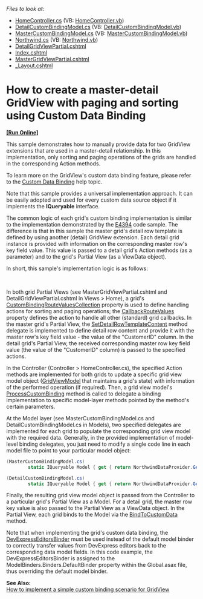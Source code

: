 <!-- default file list -->
*Files to look at*:

* [HomeController.cs](./CS/Example/Controllers/HomeController.cs) (VB: [HomeController.vb](./VB/Example/Controllers/HomeController.vb))
* [DetailCustomBindingModel.cs](./CS/Example/Models/DetailCustomBindingModel.cs) (VB: [DetailCustomBindingModel.vb](./VB/Example/Models/DetailCustomBindingModel.vb))
* [MasterCustomBindingModel.cs](./CS/Example/Models/MasterCustomBindingModel.cs) (VB: [MasterCustomBindingModel.vb](./VB/Example/Models/MasterCustomBindingModel.vb))
* [Northwind.cs](./CS/Example/Models/Northwind.cs) (VB: [Northwind.vb](./VB/Example/Models/Northwind.vb))
* [DetailGridViewPartial.cshtml](./CS/Example/Views/Home/DetailGridViewPartial.cshtml)
* [Index.cshtml](./CS/Example/Views/Home/Index.cshtml)
* [MasterGridViewPartial.cshtml](./CS/Example/Views/Home/MasterGridViewPartial.cshtml)
* [_Layout.cshtml](./CS/Example/Views/Shared/_Layout.cshtml)
<!-- default file list end -->
# How to create a master-detail GridView with paging and sorting using Custom Data Binding
<!-- run online -->
**[[Run Online]](https://codecentral.devexpress.com/e4398/)**
<!-- run online end -->


<p>This sample demonstrates how to manually provide data for two GridView extensions that are used in a master-detail relationship. In this implementation, only sorting and paging operations of the grids are handled in the corresponding Action methods.</p><p>To learn more on the GridView's custom data binding feature, please refer to the <a href="https://docs.devexpress.com/AspNetMvc/14321/components/grid-view/concepts/binding-to-data/custom-data-binding"><u>Custom Data Binding</u></a> help topic.</p><p>Note that this sample provides a universal implementation approach. It can be easily adopted and used for every custom data source object if it implements the <strong>IQueryable</strong> interface. </p><p>The common logic of each grid's custom binding implementation is similar to the implementation demonstrated by the <a href="http://www.devexpress.com/Support/Center/Example/Details/E4394"><u>E4394</u></a> code sample. The difference is that in this sample the master grid's detail row template is defined by using another (detail) GridView extension. Each detail grid instance is provided with information on the corresponding master row's key field value. This value is passed to a detail grid's Action methods (as a parameter) and to the grid's Partial View (as a ViewData object).</p><p></p><p>In short, this sample's implementation logic is as follows:</p><br />
<p>In both grid Partial Views (see MasterGridViewPartial.cshtml and DetailGridViewPartial.cshtml in Views > Home), a grid's <a href="https://docs.devexpress.com/AspNetMvc/DevExpress.Web.Mvc.GridViewSettings.CustomBindingRouteValuesCollection"><u>CustomBindingRouteValuesCollection</u></a> property is used to define handling actions for sorting and paging operations; the <a href="https://docs.devexpress.com/AspNetMvc/DevExpress.Web.Mvc.GridSettingsBase.CallbackRouteValues"><u>CallbackRouteValues</u></a> property defines the action to handle all other (standard) grid callbacks. In the master grid's Partial View, the <a href="https://docs.devexpress.com/AspNetMvc/DevExpress.Web.Mvc.GridViewSettings.SetDetailRowTemplateContent.overloads"><u>SetDetailRowTemplateContent</u></a> method delegate is implemented to define detail row content and provide it with the master row's key field value - the value of the "CustomerID" column. In the detail grid's Partial View, the received corresponding master row key field value (the value of the "CustomerID" column) is passed to the specified actions.</p><p>In the Controller (Controller > HomeController.cs), the specified Action methods are implemented for both grids to update a specific grid view model object (<a href="https://docs.devexpress.com/AspNetMvc/DevExpress.Web.Mvc.GridViewModel"><u>GridViewModel</u></a> that maintains a grid's state) with information of the performed operation (if required). Then, a grid view model's <a href="https://docs.devexpress.com/AspNetMvc/DevExpress.Web.Mvc.GridViewModel.ProcessCustomBinding.overloads"><u>ProcessCustomBinding</u></a> method is called to delegate a binding implementation to specific model-layer methods pointed by the method's certain parameters.</p><p>At the Model layer (see MasterCustomBindingModel.cs and DetailCustomBindingModel.cs in Models), two specified delegates are implemented for each grid to populate the corresponding grid view model with the required data. Generally, in the provided implementation of model-level binding delegates, you just need to modify a single code line in each model file to point to your particular model object:<br />
</p>

```cs
(MasterCustomBindingModel.cs)
        static IQueryable Model { get { return NorthwindDataProvider.GetCustomers(); } }

```



```cs
(DetailCustomBindingModel.cs)
        static IQueryable Model { get { return NorthwindDataProvider.GetInvoices(); } }

```

<p>Finally, the resulting grid view model object is passed from the Controller to a particular grid's Partial View as a Model. For a detail grid, the master row key value is also passed to the Partial View as a ViewData object. In the Partial View, each grid binds to the Model via the <a href="https://docs.devexpress.com/AspNetMvc/DevExpress.Web.Mvc.GridViewExtension.BindToCustomData(DevExpress.Web.Mvc.GridViewModel)"><u>BindToCustomData</u></a> method.</p><p>Note that when implementing the grid's custom data binding, the <a href="https://docs.devexpress.com/AspNetMvc/DevExpress.Web.Mvc.DevExpressEditorsBinder"><u>DevExpressEditorsBinder</u></a> must be used instead of the default model binder to correctly transfer values from DevExpress editors back to the corresponding data model fields. In this code example, the DevExpressEditorsBinder is assigned to the ModelBinders.Binders.DefaultBinder property within the Global.asax file, thus overriding the default model binder.</p><p><strong>See Also:<br />
</strong><a href="https://www.devexpress.com/Support/Center/p/E4394">How to implement a simple custom binding scenario for GridView</a></p>

<br/>


